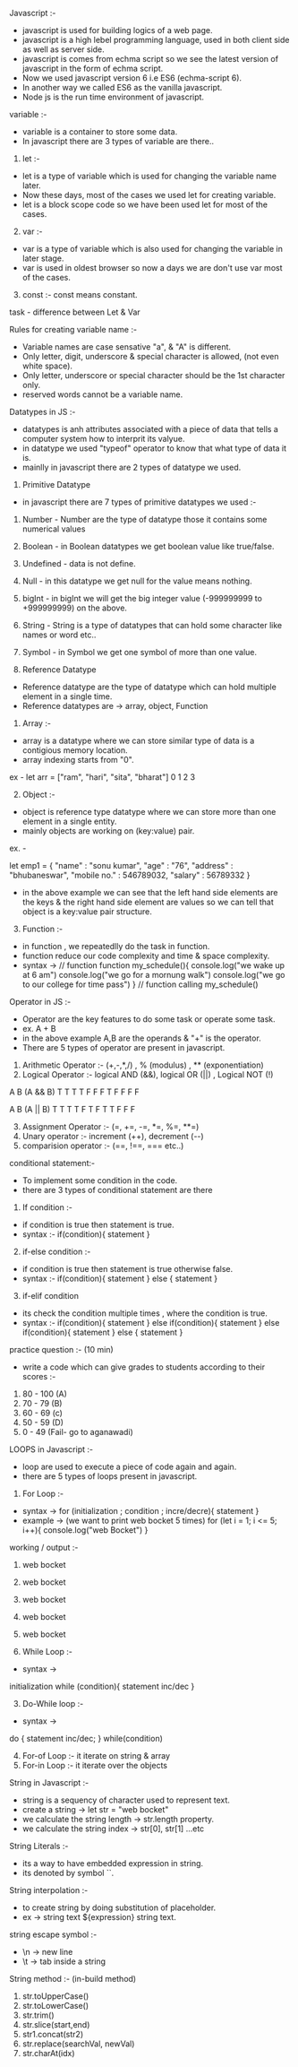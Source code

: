 Javascript :- 

- javascript is used for building logics of a web page.
- javascript is a high lebel programming language, used in both client side as well as server side. 
- javascript is comes from echma script so we see the latest version of javascript in the form of echma script. 
- Now we used javascript version 6 i.e ES6 (echma-script 6).
- In another way we called ES6 as the vanilla javascript. 
- Node js is the run time environment of javascript. 

variable :- 

- variable is a container to store some data. 
- In javascript there are 3 types of variable are there.. 

1. let :- 

- let is a type of variable which is used for changing the variable name later. 
- Now these days, most of the cases we used let for creating variable. 
- let is a block scope code so we have been used let for most of the cases. 

2. var :- 

- var is a type of variable which is also used for changing the variable in later stage. 
- var is used in oldest browser so now a days we are don't use var most of the cases. 

3. const :- const means constant. 

task - difference between Let & Var 

Rules for creating variable name :- 

- Variable names are case sensative "a", & "A" is different.
- Only letter, digit, underscore & special character is allowed, (not even white space).
- Only letter, underscore or special character should be the 1st character only. 
- reserved words cannot be a variable name. 

Datatypes in JS :- 

- datatypes is anh attributes associated with a piece of data that tells a computer system how to interprit its valyue. 
- in datatype we used "typeof" operator to know that what type of data it is. 
- mainlly in javascript there are 2 types of datatype we used. 

1. Primitive Datatype

- in javascript there are 7 types of primitive datatypes we used :- 
1. Number - Number are the type of datatype those it contains some numerical values
2. Boolean - in Boolean datatypes we get boolean value like true/false.
3. Undefined - data is not define.
4. Null - in this datatype we get null for the value means nothing. 
5. bigInt - in bigInt we will get the big integer value (-999999999 to +999999999) on the above.
6. String - String is a type of datatypes that can hold some character like names or word etc..
7. Symbol - in Symbol we get one symbol of more than one value.

2. Reference Datatype

- Reference datatype are the type of datatype which can hold multiple element in a single time. 
- Reference datatypes are -> array, object, Function

1. Array :- 

- array is a datatype where we can store similar type of data is a contigious memory location. 
- array indexing starts from "0".

ex - let arr = ["ram", "hari", "sita", "bharat"]
                  0      1       2        3

2. Object :- 

- object is reference type datatype where we can store more than one element in a single entity. 
- mainly objects are working on (key:value) pair. 

ex. - 

let emp1 = {
    "name" : "sonu kumar",
    "age" : "76",
    "address" : "bhubaneswar",
    "mobile no." : 546789032,
    "salary" : 56789332
}

- in the above example we can see that the left hand side elements are the keys & the right hand side element are values so we can tell that object is a key:value pair structure. 

3. Function :- 

- in function , we repeatedlly do the task in function. 
- function reduce our code complexity and time & space complexity. 
- syntax -> 
// function
function my_schedule(){
    console.log("we wake up at 6 am")
    console.log("we go for a mornung walk")
    console.log("we go to our college for time pass")
}
// function calling
my_schedule() 

Operator in JS :- 

- Operator are the key features to do some task or operate some task. 
- ex. A + B 
- in the above example A,B are the operands & "+" is the operator. 
- There are 5 types of operator are present in javascript. 

1. Arithmetic Operator :- (+,-,*,/) , % (modulus) , ** (exponentiation)
2. Logical Operator :- logical AND (&&), logical OR (||) , Logical NOT (!)

A   B   (A && B)
T   T     T
T   F     F
F   T     F
F   F     F

A   B    (A || B)
T   T     T 
T   F     T 
F   T     T 
F   F     F 

3. Assignment Operator :- (=, +=, -=, *=, %=, **=)
4. Unary operator :- increment (++), decrement (--)
5. comparision operator :- (==, !==, === etc..)

conditional statement:- 

- To implement some condition in the code. 
- there are 3 types of conditional statement are there 
1. If condition :- 

- if condition is true then statement is true.
- syntax :- 
if(condition){
    statement
}

2. if-else condition :- 

- if condition is true then statement is true otherwise false.
- syntax :- 
if(condition){
    statement
} else {
    statement
}

3. if-elif condition 

- its check the condition multiple times , where the condition is true.
- syntax :- 
if(condition){
    statement
} else if(condition){
    statement
} else if(condition){
    statement
} else {
    statement
}

practice question :- (10 min)
- write a code which can give grades to students according to their scores :-
1. 80 - 100 (A)
2. 70 - 79 (B)
3. 60 - 69 (c)
4. 50 - 59 (D)
5. 0 - 49 (Fail- go to aganawadi)

LOOPS in Javascript :- 
 
- loop are used to execute a piece of code again and again. 
- there are 5 types of loops present in javascript. 
1. For Loop :- 

- syntax -> 
for (initialization ; condition ; incre/decre){
    statement
}
- example -> (we want to print web bocket 5 times)
for (let i = 1; i <= 5; i++){ 
    console.log("web Bocket") 
}

working / output :- 
1. web bocket
2. web bocket
3. web bocket
4. web bocket
5. web bocket

2. While Loop :- 

- syntax ->

initialization
while (condition){
    statement
    inc/dec
}

3. Do-While loop :- 

- syntax -> 

do {
    statement
    inc/dec;
} while(condition)

4. For-of Loop :- it iterate on string & array
5. For-in Loop :- it iterate over the objects

String in Javascript :- 

- string is a sequency of character used to represent text. 
- create a string -> let str = "web bocket"
- we calculate the string length -> str.length property.
- we calculate the string index -> str[0], str[1] ...etc

String Literals :- 

- its a way to have embedded expression in string. 
- its denoted by symbol ``.

String interpolation :- 

- to create string by doing substitution of placeholder. 
- ex -> string text ${expression} string text.

string escape symbol :- 

- \n -> new line
- \t -> tab inside a string

String method :- (in-build method)

1. str.toUpperCase()
2. str.toLowerCase()
3. str.trim()
4. str.slice(start,end)
5. str1.concat(str2)
6. str.replace(searchVal, newVal)
7. str.charAt(idx)
